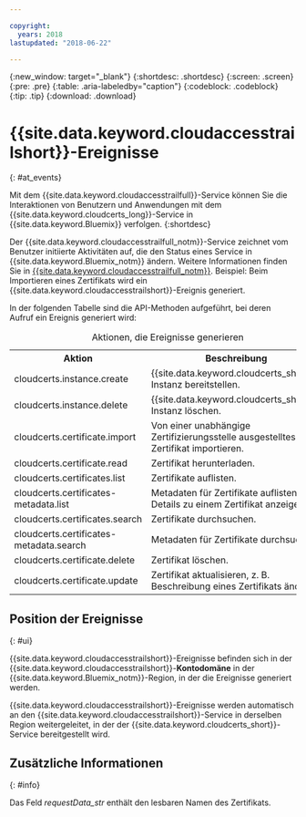 ```yaml
---

copyright:
  years: 2018
lastupdated: "2018-06-22"

---
```


{:new_window: target="_blank"}
{:shortdesc: .shortdesc}
{:screen: .screen}
{:pre: .pre}
{:table: .aria-labeledby="caption"}
{:codeblock: .codeblock}
{:tip: .tip}
{:download: .download}


# {{site.data.keyword.cloudaccesstrailshort}}-Ereignisse  
{: #at_events}

Mit dem {{site.data.keyword.cloudaccesstrailfull}}-Service können Sie die Interaktionen von Benutzern und Anwendungen mit dem {{site.data.keyword.cloudcerts_long}}-Service in {{site.data.keyword.Bluemix}} verfolgen.
{:shortdesc}

Der {{site.data.keyword.cloudaccesstrailfull_notm}}-Service zeichnet vom Benutzer initiierte Aktivitäten auf, die den Status eines Service in {{site.data.keyword.Bluemix_notm}} ändern. Weitere Informationen finden Sie in [{{site.data.keyword.cloudaccesstrailfull_notm}}](/docs/services/cloud-activity-tracker/index.html#getting-started-with-cla). Beispiel: Beim Importieren eines Zertifikats wird ein {{site.data.keyword.cloudaccesstrailshort}}-Ereignis generiert.

In der folgenden Tabelle sind die API-Methoden aufgeführt, bei deren Aufruf ein Ereignis generiert wird:

<table>
  <caption>Aktionen, die Ereignisse generieren</caption>
  <tr>
    <th>Aktion</th>
	  <th>Beschreibung</th>
  </tr>
  <tr>
    <td>cloudcerts.instance.create</td>
	  <td>{{site.data.keyword.cloudcerts_short}}-Instanz bereitstellen.</td>
  </tr>
  <tr>
    <td>cloudcerts.instance.delete</td>
	  <td>{{site.data.keyword.cloudcerts_short}}-Instanz löschen.</td>
  </tr>
  <tr>
    <td>cloudcerts.certificate.import</td>
	  <td>Von einer unabhängige Zertifizierungsstelle ausgestelltes Zertifikat importieren.</td>
  </tr>
  <tr>
    <td>cloudcerts.certificate.read</td>
	  <td>Zertifikat herunterladen.</td>
  </tr>
  <tr>
    <td>cloudcerts.certificates.list</td>
	  <td>Zertifikate auflisten.</td>
  </tr>
  <tr>
    <td>cloudcerts.certificates-metadata.list</td>
	  <td>Metadaten für Zertifikate auflisten. Details zu einem Zertifikat anzeigen.</td>
  </tr>
  <tr>
    <td>cloudcerts.certificates.search</td>
	  <td>Zertifikate durchsuchen.</td>
  </tr>
  <tr>
    <td>cloudcerts.certificates-metadata.search</td>
	  <td>Metadaten für Zertifikate durchsuchen.</td>
  </tr>
  <tr>
    <td>cloudcerts.certificate.delete</td>
	  <td>Zertifikat löschen.</td>
  </tr>
  <tr>
    <td>cloudcerts.certificate.update</td>
	  <td>Zertifikat aktualisieren, z. B. Beschreibung eines Zertifikats ändern.</td>
  </tr>
</table>


 	
 


## Position der Ereignisse
{: #ui}

{{site.data.keyword.cloudaccesstrailshort}}-Ereignisse befinden sich in der {{site.data.keyword.cloudaccesstrailshort}}-**Kontodomäne** in der {{site.data.keyword.Bluemix_notm}}-Region, in der die Ereignisse generiert werden.

{{site.data.keyword.cloudaccesstrailshort}}-Ereignisse werden automatisch an den {{site.data.keyword.cloudaccesstrailshort}}-Service in derselben Region weitergeleitet, in der der {{site.data.keyword.cloudcerts_short}}-Service bereitgestellt wird.


## Zusätzliche Informationen
{: #info}

Das Feld *requestData_str* enthält den lesbaren Namen des Zertifikats.



